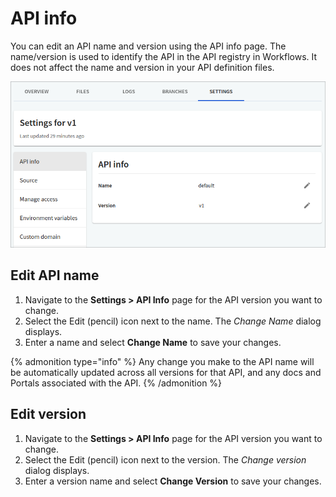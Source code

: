 # API info

You can edit an API name and version using the API info page. The name/version is used to identify the API in the API registry in Workflows. It does not affect the name and version in your API definition files.

![api info page](./images/api-info.png)

## Edit API name

1. Navigate to the **Settings > API Info** page for the API version you want to change.
2. Select the Edit (pencil) icon next to the name. The _Change Name_ dialog displays.
3. Enter a name and select **Change Name** to save your changes.

{% admonition type="info" %}
Any change you make to the API name will be automatically updated across all versions for that API, and any docs and Portals associated with the API.
{% /admonition %}

## Edit version

1. Navigate to the **Settings > API Info** page for the API version you want to change.
2. Select the Edit (pencil) icon next to the version. The _Change version_ dialog displays.
3. Enter a version name and select **Change Version** to save your changes.
